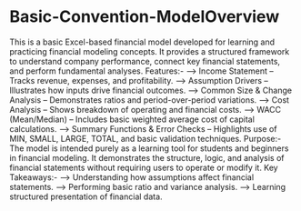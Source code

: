 # Basic-Convention-ModelOverview

This is a basic Excel-based financial model developed for learning and practicing financial modeling concepts. It provides a structured framework to understand company performance, connect key financial statements, and perform fundamental analyses.
Features:-
--> Income Statement – Tracks revenue, expenses, and profitability.
--> Assumption Drivers – Illustrates how inputs drive financial outcomes.
--> Common Size & Change Analysis – Demonstrates ratios and period-over-period variations.
--> Cost Analysis – Shows breakdown of operating and financial costs.
--> WACC (Mean/Median) – Includes basic weighted average cost of capital calculations.
--> Summary Functions & Error Checks – Highlights use of MIN, SMALL, LARGE, TOTAL, and basic validation techniques.
Purpose:-
The model is intended purely as a learning tool for students and beginners in financial modeling. It demonstrates the structure, logic, and analysis of financial statements without requiring users to operate or modify it.
Key Takeaways:-
--> Understanding how assumptions affect financial statements.
--> Performing basic ratio and variance analysis.
--> Learning structured presentation of financial data.
